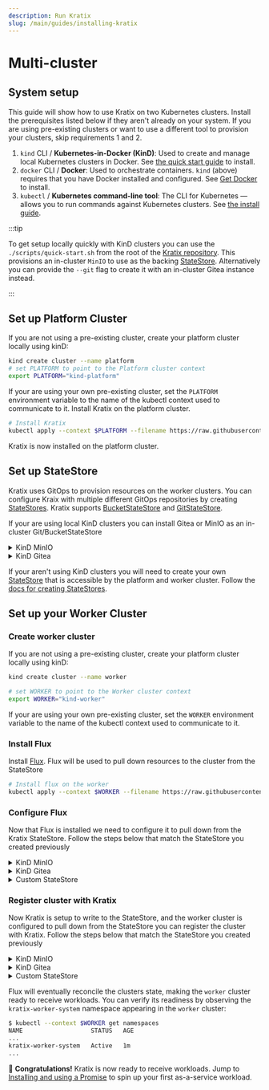 ```yaml
---
description: Run Kratix
slug: /main/guides/installing-kratix
---
```


# Multi-cluster

## System setup

This guide will show how to use Kratix on two Kubernetes clusters. Install the prerequisites
listed below if they aren't already on your system. If you are using pre-existing clusters
or want to use a different tool to provision your clusters, skip requirements 1 and 2.

1. `kind` CLI / **Kubernetes-in-Docker (KinD)**:
   Used to create and manage local Kubernetes clusters in Docker. See [the quick start guide](https://kind.sigs.k8s.io/docs/user/quick-start/) to install.
2. `docker` CLI / **Docker**:
   Used to orchestrate containers. `kind` (above) requires that you have Docker installed and configured. See [Get Docker](https://docs.docker.com/get-docker/) to install.
3. `kubectl` / **Kubernetes command-line tool**:
   The CLI for Kubernetes — allows you to run commands against Kubernetes clusters. See [the install guide](https://kubernetes.io/docs/tasks/tools/#kubectl).

:::tip

To get setup locally quickly with KinD clusters you can use the `./scripts/quick-start.sh`
from the root of the [Kratix repository](https://github.com/syntasso/kratix). This provisions
an in-cluster `MinIO` to use as the backing [StateStore](../../05-reference/06-statestore/01-statestore.md).
Alternatively you can provide the `--git` flag to create it with an in-cluster Gitea
instance instead.

:::

## Set up Platform Cluster <a href="#platform-setup" id="platform-setup"></a>

If you are not using a pre-existing cluster, create your platform cluster locally using kinD:
```bash
kind create cluster --name platform
# set PLATFORM to point to the Platform cluster context
export PLATFORM="kind-platform"
```

If your are using your own pre-existing cluster, set the `PLATFORM` environment
variable to the name of the kubectl context used to communicate to it. Install Kratix
on the platform cluster.
```bash
# Install Kratix
kubectl apply --context $PLATFORM --filename https://raw.githubusercontent.com/syntasso/kratix/main/distribution/kratix.yaml
```

Kratix is now installed on the platform cluster.

## Set up StateStore
Kratix uses GitOps to provision resources on the worker clusters. You can configure Kraix
with multiple different GitOps repositories by creating [StateStores](/docs/main/05-reference/06-statestore/01-statestore.md).
Kratix supports [BucketStateStore](/docs/main/05-reference/06-statestore/03-bucketstatestore.md)
and [GitStateStore](/docs/main/05-reference/06-statestore/02-gitstatestore.md).

If your are using local KinD clusters you can install Gitea or MinIO as an in-cluster
Git/BucketStateStore

<details>
  <summary> KinD MinIO </summary>

```bash
# Install MinIO and register it as a BucketStateStore
kubectl apply --context $PLATFORM --filename https://raw.githubusercontent.com/syntasso/kratix/main/hack/platform/minio-install.yaml
kubectl apply --context $PLATFORM --filename https://raw.githubusercontent.com/syntasso/kratix/main/config/samples/platform_v1alpha1_bucketstatestore.yaml
```
</details>


<details>
  <summary> KinD Gitea </summary>

```bash
# Install Gitea and register it as a GitStateStore
kubectl apply --context $PLATFORM --filename https://raw.githubusercontent.com/syntasso/kratix/main/hack/platform/gitea-install.yaml
kubectl apply --context $PLATFORM --filename https://raw.githubusercontent.com/syntasso/kratix/main/config/samples/platform_v1alpha1_gitstatestore.yaml
```
</details>


If your aren't using KinD clusters you will need to create your own [StateStore](/docs/main/05-reference/06-statestore/01-statestore.md)
that is accessible by the platform and worker cluster. Follow the [docs for creating StateStores](/docs/main/05-reference/06-statestore/01-statestore.md).


## Set up your Worker Cluster <a href="#worker-setup" id="worker-setup"></a>

### Create worker cluster
If you are not using a pre-existing cluster, create your platform cluster locally using kinD:
```bash
kind create cluster --name worker

# set WORKER to point to the Worker cluster context
export WORKER="kind-worker"
```

If your are using your own pre-existing cluster, set the `WORKER` environment
variable to the name of the kubectl context used to communicate to it.

### Install Flux
Install [Flux](https://fluxcd.io/). Flux will be used to pull down resources to the
cluster from the StateStore
```bash
# Install flux on the worker
kubectl apply --context $WORKER --filename https://raw.githubusercontent.com/syntasso/kratix/main/hack/worker/gitops-tk-install.yaml
```


### Configure Flux
Now that Flux is installed we need to configure it to pull down from the Kratix StateStore.
Follow the steps below that match the StateStore you created previously

<details>
  <summary> KinD MinIO </summary>

```
# Configure Flux to pull down from MinIO
kubectl apply --context $WORKER --filename https://raw.githubusercontent.com/syntasso/kratix/main/hack/worker/gitops-tk-resources.yaml
```

</details>

<details>
  <summary> KinD Gitea </summary>

```
# Configure Flux to pull down from Gitea
kubectl apply --context $WORKER --filename https://raw.githubusercontent.com/syntasso/kratix/main/hack/worker/gitops-tk-resources-git.yaml
```
</details>

<details>
  <summary> Custom StateStore </summary>

You will need to manual configure the Flux resources to use the Git/Bucket created.

- Bucket: Download and modify this [example configuration](https://raw.githubusercontent.com/syntasso/kratix/main/hack/worker/gitops-tk-resources.yaml)
  to use the endpoint, bucket and credentials for your Bucket.
- Git: Download and modify this [example configuration](https://raw.githubusercontent.com/syntasso/kratix/main/hack/worker/gitops-tk-resources-git.yaml)
  to use the url, branch, and credentials for your Git Repository.

</details>

### Register cluster with Kratix

Now Kratix is setup to write to the StateStore, and the worker cluster is configured
to pull down from the StateStore you can register the cluster with Kratix.
Follow the steps below that match the StateStore you created previously

<details>
  <summary> KinD MinIO </summary>

```
# Configure Flux to pull down from MinIO
kubectl apply --context $PLATFORM --filename https://raw.githubusercontent.com/syntasso/kratix/main/config/samples/platform_v1alpha1_worker_cluster.yaml
```

</details>

<details>
  <summary> KinD Gitea </summary>

```
# Install flux on the worker and configure it to pull down from MinIO
curl https://raw.githubusercontent.com/syntasso/kratix/main/config/samples/platform_v1alpha1_worker_cluster.yaml | \
  sed "s_BucketStateStore_GitStateStore_g" | \
  kubectl apply --context $PLATFORM --filename -
```
</details>

<details>
  <summary> Custom StateStore </summary>
You will need to manual configure the Cluster resources to use created StateStore. 
Download and modify this [example configuration](https://raw.githubusercontent.com/syntasso/kratix/main/config/samples/platform_v1alpha1_worker_cluster.yaml),
replacing the `spec.StateStoreRef.name`, `spec.StateStoreRef.namespace` and `spec.StateStoreRef.kind`
to match the previously created StateStore
</details>


Flux will eventually reconcile the clusters state, making the `worker` cluster ready
to receive workloads. You can verify its readiness by observing the `kratix-worker-system`
namespace appearing in the `worker` cluster:

```bash
$ kubectl --context $WORKER get namespaces
NAME                   STATUS   AGE
...
kratix-worker-system   Active   1m
...
```

🎉   **Congratulations!** Kratix is now ready to receive workloads. Jump to [Installing and using a Promise](installing-a-promise) to spin up your first as-a-service workload.
